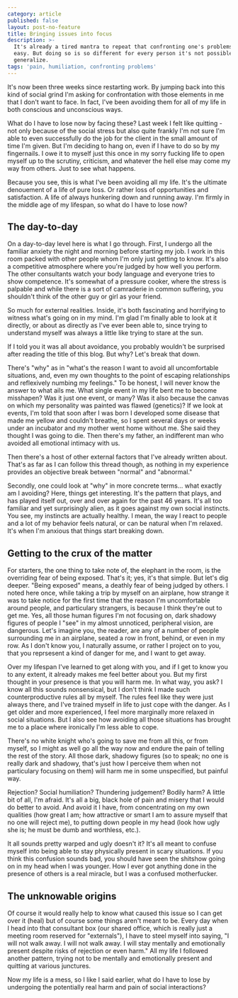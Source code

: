 ```yaml
---
category: article
published: false
layout: post-no-feature
title: Bringing issues into focus
description: >-
  It's already a tired mantra to repeat that confronting one's problems isn't
  easy. But doing so is so different for every person it's not possible to
  generalize.
tags: 'pain, humiliation, confronting problems'
---
```

It's now been three weeks since restarting work. By jumping back into this kind of social grind I'm asking for confrontation with those elements in me that I don't want to face. In fact, I've been avoiding them for all of my life in both conscious and unconscious ways.

What do I have to lose now by facing these? Last week I felt like quitting - not only because of the social stress but also quite frankly I'm not sure I'm able to even successfully do the job for the client in the small amount of time I'm given. But I'm deciding to hang on, even if I have to do so by my fingernails. I owe it to myself just this once in my sorry fucking life to open myself up to the scrutiny, criticism, and whatever the hell else may come my way from others. Just to see what happens.

Because you see, this is what I've been avoiding all my life. It's the ultimate denouement of a life of pure loss. Or rather loss of opportunities and satisfaction. A life of always hunkering down and running away. I'm firmly in the middle age of my lifespan, so what do I have to lose now?

## The day-to-day

On a day-to-day level here is what I go through. First, I undergo all the familiar anxiety the night and morning before starting my job. I work in this room packed with other people whom I'm only just getting to know. It's also a competitive atmosphere where you're judged by how well you perform. The other consultants watch your body language and everyone tries to show competence. It's somewhat of a pressure cooker, where the stress is palpable and while there is a sort of camraderie in common suffering, you shouldn't think of the other guy or girl as your friend.

So much for external realities. Inside, it's both fascinating and horrifying to witness what's going on in my mind. I'm glad I'm finally able to look at it directly, or about as directly as I've ever been able to, since trying to understand myself was always a little like trying to stare at the sun.

If I told you it was all about avoidance, you probably wouldn't be surprised after reading the title of this blog. But why? Let's break that down. 

There's "why" as in "what's the reason I want to avoid all uncomfortable situations, and, even my own thoughts to the point of escaping relationships and reflexively numbing my feelings." To be honest, I will never know the answer to what ails me. What single event in my life bent me to become misshapen? Was it just one event, or many? Was it also because the canvas on which my personality was painted was flawed (genetics)? If we look at events, I'm told that soon after I was born I developed some disease that made me yellow and couldn't breathe, so I spent several days or weeks under an incubator and my mother went home without me. She said they thought I was going to die. Then there's my father, an indifferent man who avoided all emotional intimacy with us.

Then there's a host of other external factors that I've already written about. That's as far as I can follow this thread though, as nothing in my experience provides an objective break between "normal" and "abnormal."

Secondly, one could look at "why" in more concrete terms... what exactly am I avoiding? Here, things get interesting. It's the pattern that plays, and has played itself out, over and over again for the past 46 years. It's all too familiar and yet surprisingly alien, as it goes against my own social instincts. You see, my instincts are actually healthy. I mean, the way I react to people and a lot of my behavior feels natural, or can be natural when I'm relaxed. It's when I'm anxious that things start breaking down.

## Getting to the crux of the matter

For starters, the one thing to take note of, the elephant in the room, is the overriding fear of being exposed. That's it; yes, it's that simple. But let's dig deeper. "Being exposed" means, a deathly fear of being judged by others. I noted here once, while taking a trip by myself on an airplane, how strange it was to take notice for the first time that the reason I'm uncomfortable around people, and particulary strangers, is because I think they're out to get me. Yes, all those human figures I'm not focusing on, dark shadowy figures of people I "see" in my almost unnoticed, peripheral vision, are dangerous. Let's imagine you, the reader, are any of a number of people surrounding me in an airplane, seated a row in front, behind, or even in my row. As I don't know you, I naturally assume, or rather I project on to you, that you reprsesent a kind of danger for me, and I want to get away.

Over my lifespan I've learned to get along with you, and if I get to know you to any extent, it already makes me feel better about you. But my first thought in your presence is that you will harm me. In what way, you ask? I know all this sounds nonsensical, but I don't think I made such counterproductive rules all by myself. The rules feel like they were just always there, and I've trained myself in life to just cope with the danger. As I get older and more experienced, I feel more marginally more relaxed in social situations. But I also see how avoiding all those situations has brought me to a place where ironically I'm less able to cope.

There's no white knight who's going to save me from all this, or from myself, so I might as well go all the way now and endure the pain of telling the rest of the story. All those dark, shadowy figures (so to speak; no one is really dark and shadowy, that's just how I perceive them when not particulary focusing on them) will harm me in some unspecified, but painful way.

Rejection? Social humiliation? Thundering judgement? Bodily harm? A little bit of all, I'm afraid. It's all a big, black hole of pain and misery that I would do better to avoid. And avoid it I have, from concentrating on my own qualities (how great I am; how attractive or smart I am to assure myself that no one will reject me), to putting down people in my head (look how ugly she is; he must be dumb and worthless, etc.).

It all sounds pretty warped and ugly doesn't it? It's all meant to confuse myself into being able to stay physically present in scary situations. If you think this confusion sounds bad, you should have seen the shitshow going on in my head when I was younger. How I ever got anything done in the presence of others is a real miracle, but I was a confused motherfucker.

## The unknowable origins

Of course it would really help to know what caused this issue so I can get over it (heal) but of course some things aren't meant to be. Every day when I head into that consultant box (our shared office, which is really just a meeting room reserved for "externals"), I have to steel myself into saying, "I will not walk away. I will not walk away. I will stay mentally and emotionally present despite risks of rejection or even harm." All my life I followed another pattern, trying not to be mentally and emotionally present and quitting at various junctures.

Now my life is a mess, so I like I said earlier, what do I have to lose by undergoing the potentially real harm and pain of social interactions?
